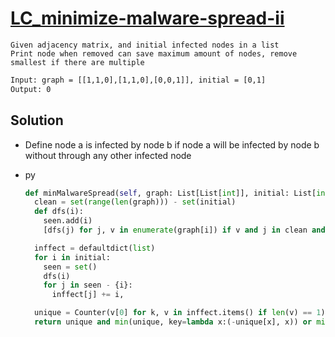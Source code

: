 # [LC_minimize-malware-spread-ii](https://leetcode.com/problems/minimize-malware-spread-ii)

```en
Given adjacency matrix, and initial infected nodes in a list
Print node when removed can save maximum amount of nodes, remove smallest if there are multiple
```

```txt
Input: graph = [[1,1,0],[1,1,0],[0,0,1]], initial = [0,1]
Output: 0
```

## Solution

* Define node a is infected by node b if node a will be infected by node b without through any other infected node

* py

  ```py
  def minMalwareSpread(self, graph: List[List[int]], initial: List[int]) -> int:
    clean = set(range(len(graph))) - set(initial)
    def dfs(i):
      seen.add(i)
      [dfs(j) for j, v in enumerate(graph[i]) if v and j in clean and j not in seen]

    inffect = defaultdict(list)
    for i in initial:
      seen = set()
      dfs(i)
      for j in seen - {i}:
        inffect[j] += i,

    unique = Counter(v[0] for k, v in inffect.items() if len(v) == 1)
    return unique and min(unique, key=lambda x:(-unique[x], x)) or min(initial)
  ```
